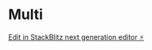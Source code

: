 # Multi

[Edit in StackBlitz next generation editor ⚡️](https://stackblitz.com/~/github.com/Pixeldrift00/Multi)